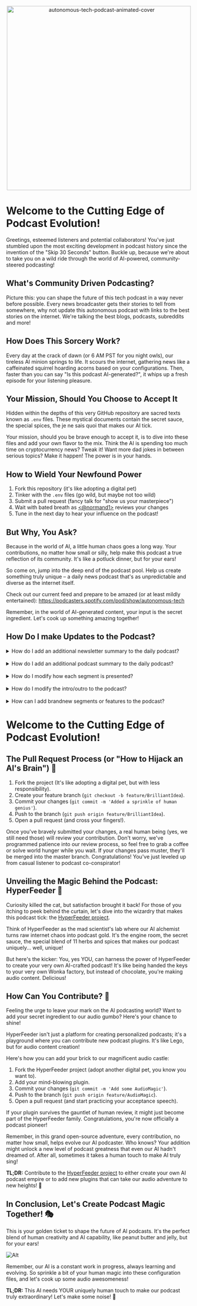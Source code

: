 <p align="center">
  <img src="_readmeMedia/autonomous-tech-podcast-animated-cover.gif" alt="autonomous-tech-podcast-animated-cover" width="500" />
</p>

# Welcome to the Cutting Edge of Podcast Evolution!

Greetings, esteemed listeners and potential collaborators! You've just stumbled upon the most exciting development in podcast history since the invention of the "Skip 30 Seconds" button. Buckle up, because we're about to take you on a wild ride through the world of AI-powered, community-steered podcasting!

## What's Community Driven Podcasting?

Picture this: you can shape the future of this tech podcast in a way never before possible. Every news broadcaster gets their stories to tell from somewhere, why not update this autonomous podcast with links to the best stories on the internet. We're talking the best blogs, podcasts, subreddits and more!

## How Does This Sorcery Work?

Every day at the crack of dawn (or 6 AM PST for you night owls), our tireless AI minion springs to life. It scours the internet, gathering news like a caffeinated squirrel hoarding acorns based on your configurations. Then, faster than you can say "Is this podcast AI-generated?", it whips up a fresh episode for your listening pleasure.

## Your Mission, Should You Choose to Accept It

Hidden within the depths of this very GitHub repository are sacred texts known as `.env` files. These mystical documents contain the secret sauce, the special spices, the je ne sais quoi that makes our AI tick.

Your mission, should you be brave enough to accept it, is to dive into these files and add your own flavor to the mix. Think the AI is spending too much time on cryptocurrency news? Tweak it! Want more dad jokes in between serious topics? Make it happen! The power is in your hands.

## How to Wield Your Newfound Power

1. Fork this repository (it's like adopting a digital pet)
2. Tinker with the `.env` files (go wild, but maybe not too wild)
3. Submit a pull request (fancy talk for "show us your masterpiece")
4. Wait with bated breath as [<@normand1>](https://github.com/normand1) reviews your changes
5. Tune in the next day to hear your influence on the podcast!

## But Why, You Ask?

Because in the world of AI, a little human chaos goes a long way. Your contributions, no matter how small or silly, help make this podcast a true reflection of its community. It's like a potluck dinner, but for your ears!

So come on, jump into the deep end of the podcast pool. Help us create something truly unique – a daily news podcast that's as unpredictable and diverse as the internet itself.

Check out our current feed and prepare to be amazed (or at least mildly entertained):
https://podcasters.spotify.com/pod/show/autonomous-tech

Remember, in the world of AI-generated content, your input is the secret ingredient. Let's cook up something amazing together!
## How Do I make Updates to the Podcast?

<details>
<summary>How do I add an additional newsletter summary to the daily podcast?</summary>
<br>
To add a new newsletter to be scraped for each daily podcast you can modify the `NEWSLETTER_RSS_FEEDS` variable in the <a href="https://github.com/normand1/autonomous-tech-podcast/blob/master/.env.datasource">.env.datasource</a> file. For substack newsletters you just need to add `/feed` to the end of the url to reference the RSS feed for that newsletter and add it to the end of the list.
</details>
<br>
<details>
<summary>How do I add an additional podcast summary to the daily podcast?</summary>
<br>
To add a new podcast feed to be scraped for each daily podcast you can modify the `PODCAST_FEEDS` variable in the <a href="https://github.com/normand1/autonomous-tech-podcast/blob/master/.env.datasource">.env.datasource</a> file. 
</details>
</br>
<details>
<summary>How do I modify how each segment is presented?</summary>
<br>
The Prompt for each segment is contained in the <a href="https://github.com/normand1/autonomous-tech-podcast/blob/master/.env.writer">.env.writer</a> file. This prompt is currently passed the summary text for each story. This prompt can be used to add some flavor to the podcast beyond just summarizing the story.
</details>
</br>
<details>
<summary>How do I modify the intro/outro to the podcast?</summary>
<br>
The Prompt for the intro is contained in the <a href="https://github.com/normand1/autonomous-tech-podcast/blob/master/.env.intro">.env.intro</a> file. And the prompt for the outro is contained in the <a href="https://github.com/normand1/autonomous-tech-podcast/blob/master/.env.outro">.env.outro</a> file.
</details>
</br>
<details>
<summary>How can I add brandnew segments or features to the podcast?</summary>
<br>
The project is under very active development and we'd very much appreciate additional help building out these new features by contributing to the HyperFeeder OpenSource project being used to generate this daily podcast: <a href="https://github.com/normand1/HyperFeeder">https://github.com/normand1/HyperFeeder</a>
</details>

# Welcome to the Cutting Edge of Podcast Evolution!

## The Pull Request Process (or "How to Hijack an AI's Brain") 🔄

1. Fork the project (It's like adopting a digital pet, but with less responsibility).
2. Create your feature branch (`git checkout -b feature/BrilliantIdea`).
3. Commit your changes (`git commit -m 'Added a sprinkle of human genius'`).
4. Push to the branch (`git push origin feature/BrilliantIdea`).
5. Open a pull request (and cross your fingers!).

Once you've bravely submitted your changes, a real human being (yes, we still need those) will review your contribution. Don't worry, we've programmed patience into our review process, so feel free to grab a coffee or solve world hunger while you wait. If your changes pass muster, they'll be merged into the master branch. Congratulations! You've just leveled up from casual listener to podcast co-conspirator!

## Unveiling the Magic Behind the Podcast: HyperFeeder 💫

Curiosity killed the cat, but satisfaction brought it back! For those of you itching to peek behind the curtain, let's dive into the wizardry that makes this podcast tick: the [HyperFeeder project](https://github.com/normand1/HyperFeeder).

Think of HyperFeeder as the mad scientist's lab where our AI alchemist turns raw internet chaos into podcast gold. It's the engine room, the secret sauce, the special blend of 11 herbs and spices that makes our podcast uniquely... well, unique!

But here's the kicker: You, yes YOU, can harness the power of HyperFeeder to create your very own AI-crafted podcast! It's like being handed the keys to your very own Wonka factory, but instead of chocolate, you're making audio content. Delicious!

## How Can You Contribute? 🧩

Feeling the urge to leave your mark on the AI podcasting world? Want to add your secret ingredient to our audio gumbo? Here's your chance to shine!

HyperFeeder isn't just a platform for creating personalized podcasts; it's a playground where you can contribute new podcast plugins. It's like Lego, but for audio content creation!

Here's how you can add your brick to our magnificent audio castle:

1. Fork the HyperFeeder project (adopt another digital pet, you know you want to).
2. Add your mind-blowing plugin.
3. Commit your changes (`git commit -m 'Add some AudioMagic'`).
4. Push to the branch (`git push origin feature/AudioMagic`).
5. Open a pull request (and start practicing your acceptance speech).

If your plugin survives the gauntlet of human review, it might just become part of the HyperFeeder family. Congratulations, you're now officially a podcast pioneer!

Remember, in this grand open-source adventure, every contribution, no matter how small, helps evolve our AI podcaster. Who knows? Your addition might unlock a new level of podcast greatness that even our AI hadn't dreamed of. After all, sometimes it takes a human touch to make AI truly sing!

**TL;DR:** Contribute to the [HyperFeeder project](https://github.com/normand1/HyperFeeder) to either create your own AI podcast empire or to add new plugins that can take our audio adventure to new heights! 🚀

## In Conclusion, Let's Create Podcast Magic Together! 🎭

This is your golden ticket to shape the future of AI podcasts. It's the perfect blend of human creativity and AI capability, like peanut butter and jelly, but for your ears!

![Alt](https://repobeats.axiom.co/api/embed/14287e4949404ce914868187d3be5a900235d4f9.svg "Repobeats analytics image")

Remember, our AI is a constant work in progress, always learning and evolving. So sprinkle a bit of your human magic into these configuration files, and let's cook up some audio awesomeness!

**TL;DR:** This AI needs YOUR uniquely human touch to make our podcast truly extraordinary! Let's make some noise! 🥳
